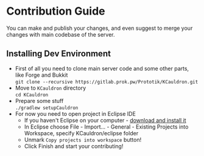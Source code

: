 Contribution Guide
==================
You can make and publish your changes, and even suggest to merge your changes with main codebase of the server.

Installing Dev Environment
--------------------------
 * First of all you need to clone main server code and some other parts, like Forge and Bukkit  
   `git clone --recursive https://gitlab.prok.pw/Prototik/KCauldron.git`
 * Move to `KCauldron` directory  
   `cd KCauldron`
 * Prepare some stuff  
   `./gradlew setupCauldron`
 * For now you need to open project in Eclipse IDE
   * If you haven't Eclipse on your computer - [download and install it](https://www.eclipse.org/downloads/)  
   * In Eclipse choose File - Import... - General - Existing Projects into Workspace, specify KCauldron/eclipse folder
   * Unmark `Copy projects into workspace` button!
   * Click Finish and start your contributing!

